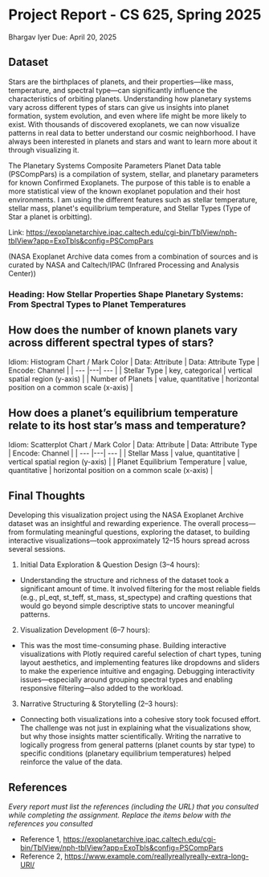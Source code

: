 # Project Report - CS 625, Spring 2025

Bhargav Iyer
Due: April 20, 2025

## Dataset

Stars are the birthplaces of planets, and their properties—like mass, temperature, and spectral type—can significantly influence the characteristics of orbiting planets. Understanding how planetary systems vary across different types of stars can give us insights into planet formation, system evolution, and even where life might be more likely to exist. With thousands of discovered exoplanets, we can now visualize patterns in real data to better understand our cosmic neighborhood.  I have always been interested in planets and stars and want to learn more about it through visualizing it.

The Planetary Systems Composite Parameters Planet Data table (PSCompPars) is a compilation of system, stellar, and planetary parameters for known Confirmed Exoplanets. The purpose of this table is to enable a more statistical view of the known exoplanet population and their host environments.  I am using the different features such as stellar temperature, stellar mass, planet's equilibrium temperature, and Stellar Types (Type of Star a planet is orbitting).

Link:  https://exoplanetarchive.ipac.caltech.edu/cgi-bin/TblView/nph-tblView?app=ExoTbls&config=PSCompPars

(NASA Exoplanet Archive data comes from a combination of sources and is curated by NASA and Caltech/IPAC (Infrared Processing and Analysis Center))

### Heading: How Stellar Properties Shape Planetary Systems: From Spectral Types to Planet Temperatures

## How does the number of known planets vary across different spectral types of stars?



Idiom: Histogram Chart / Mark Color
| Data: Attribute | Data: Attribute Type  | Encode: Channel | 
| --- |---| --- |
| Stellar Type | key, categorical | vertical spatial region (y-axis) |
| Number of Planets | value, quantitative | horizontal position on a common scale (x-axis) |

## How does a planet’s equilibrium temperature relate to its host star’s mass and temperature?

Idiom: Scatterplot Chart / Mark Color
| Data: Attribute | Data: Attribute Type  | Encode: Channel | 
| --- |---| --- |
| Stellar Mass | value, quantitative | vertical spatial region (y-axis) |
| Planet Equilibrium Temperature | value, quantitative | horizontal position on a common scale (x-axis) |

## Final Thoughts
Developing this visualization project using the NASA Exoplanet Archive dataset was an insightful and rewarding experience. The overall process—from formulating meaningful questions, exploring the dataset, to building interactive visualizations—took approximately 12–15 hours spread across several sessions.

1. Initial Data Exploration & Question Design (3–4 hours):
- Understanding the structure and richness of the dataset took a significant amount of time. It involved filtering for the most reliable fields (e.g., pl_eqt, st_teff, st_mass, st_spectype) and crafting questions that would go beyond simple descriptive stats to uncover meaningful patterns.

2. Visualization Development (6–7 hours):
- This was the most time-consuming phase. Building interactive visualizations with Plotly required careful selection of chart types, tuning layout aesthetics, and implementing features like dropdowns and sliders to make the experience intuitive and engaging. Debugging interactivity issues—especially around grouping spectral types and enabling responsive filtering—also added to the workload.

3. Narrative Structuring & Storytelling (2–3 hours):
- Connecting both visualizations into a cohesive story took focused effort. The challenge was not just in explaining what the visualizations show, but why those insights matter scientifically. Writing the narrative to logically progress from general patterns (planet counts by star type) to specific conditions (planetary equilibrium temperatures) helped reinforce the value of the data.

## References

*Every report must list the references (including the URL) that you consulted while completing the assignment. Replace the items below with the references you consulted*

* Reference 1, <https://exoplanetarchive.ipac.caltech.edu/cgi-bin/TblView/nph-tblView?app=ExoTbls&config=PSCompPars>
* Reference 2, <https://www.example.com/reallyreallyreally-extra-long-URI/>
